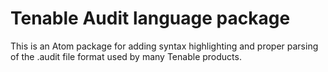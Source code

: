 # Tenable Audit language package

This is an Atom package for adding syntax highlighting and proper parsing of the .audit file format used by many Tenable products.
